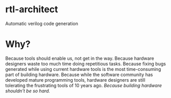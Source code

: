 # rtl-architect
Automatic verilog code generation

# Why?

Because tools should enable us, not get in the way.
Because hardware designers waste too much time doing repetitious tasks.
Because fixing bugs generated while using current hardware tools is the most time-consuming part of building hardware.
Because while the software community has developed mature programming tools, hardware designers are still tolerating the frustrating tools of 10 years ago.
*Because building hardware shouldn't be so hard.*

